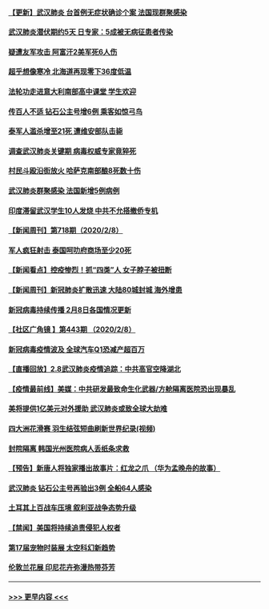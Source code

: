 #### [【更新】武汉肺炎 台首例无症状确诊个案 法国现群聚感染](../pages/prog202/a102770740.md?t=02091755) 
#### [武汉肺炎潜伏期约5天 日专家：5成被无病征患者传染](../pages/prog202/a102773145.md?t=02091755) 
#### [疑遭友军攻击 阿富汗2美军死6人伤](../pages/prog202/a102773140.md?t=02091755) 
#### [超乎想像寒冷 北海道再现零下36度低温](../pages/prog202/a102773122.md?t=02091755) 
#### [法轮功走进意大利南部高中课堂 学生欢迎](../pages/prog202/a102773105.md?t=02091755) 
#### [传百人不适 钻石公主号增6例 乘客如惊弓鸟](../pages/prog202/a102773051.md?t=02091755) 
#### [泰军人滥杀增至21死 遭维安部队击毙](../pages/prog202/a102772913.md?t=02091755) 
#### [调查武汉肺炎关键期 病毒权威专家竟猝死](../pages/prog202/a102773033.md?t=02091755) 
#### [村民斗殴沿街放火 哈萨克南部酿8死数十伤](../pages/prog202/a102772980.md?t=02091755) 
#### [武汉肺炎群聚感染 法国新增5例病例](../pages/prog202/a102772957.md?t=02091755) 
#### [印度滞留武汉学生10人发烧 中共不允搭撤侨专机](../pages/prog202/a102772946.md?t=02091755) 
#### [【新闻周刊】第718期（2020/2/8）](../pages/prog202/a102772921.md?t=02091755) 
#### [军人疯狂射击 泰国呵叻府商场至少20死](../pages/prog202/a102772833.md?t=02091755) 
#### [【新闻看点】控疫惨烈！抓“四类”人 女子脖子被扭断](../pages/prog202/a102772896.md?t=02091755) 
#### [【新闻周刊】新冠肺炎扩散迅速 大陆80城封城 海外增患](../pages/prog202/a102772852.md?t=02091755) 
#### [新冠病毒持续传播 2月8日各国情况更新](../pages/prog202/a102772826.md?t=02091755) 
#### [【社区广角镜  】第443期  （2020/2/8）](../pages/prog202/a102772736.md?t=02091755) 
#### [新冠病毒疫情波及 全球汽车Q1恐减产超百万](../pages/prog202/a102772695.md?t=02091755) 
#### [【直播回放】2.8武汉肺炎疫情追踪：中共高官空降湖北](../pages/prog202/a102772618.md?t=02091755) 
#### [【疫情最前线】美媒：中共研发最致命生化武器/方舱隔离医院恐出现暴乱](../pages/prog202/a102772439.md?t=02091755) 
#### [美将提供1亿美元对外援助 武汉肺炎或致全球大劫难](../pages/prog202/a102772361.md?t=02091755) 
#### [四大洲花滑赛 羽生结弦短曲刷新世界纪录(视频)](../pages/prog202/a102772341.md?t=02091755) 
#### [封院隔离 韩国光州医院病人丢纸条求救](../pages/prog202/a102772282.md?t=02091755) 
#### [【预告】新唐人将独家播出故事片：红龙之爪 （华为孟晚舟的故事）](../pages/prog202/a102767728.md?t=02091755) 
#### [武汉肺炎 钻石公主号再验出3例 全船64人感染](../pages/prog202/a102771726.md?t=02091755) 
#### [土耳其上百战车压境 叙利亚战争态势升级](../pages/prog202/a102772132.md?t=02091755) 
#### [【禁闻】美国将持续追责侵犯人权者](../pages/prog202/a102772042.md?t=02091755) 
#### [第17届宠物时装展 太空科幻新趋势](../pages/prog202/a102772033.md?t=02091755) 
#### [伦敦兰花展 印尼花卉弥漫热带芬芳](../pages/prog202/a102772026.md?t=02091755) 

----
#### [ >>> 更早内容 <<< ](../indexes/prog202-earlier.md)
